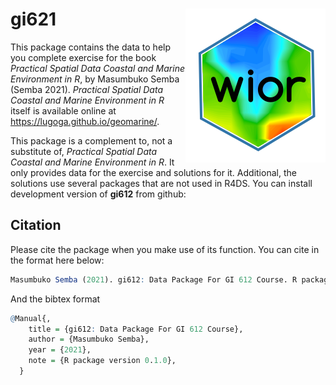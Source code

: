 
# gi621 <img src="man/graphics/wior.svg" align="right"/>

This package contains the data to help you complete exercise for the book *Practical Spatial Data Coastal and Marine Environment in R*, by Masumbuko Semba (Semba 2021). *Practical Spatial Data Coastal and Marine Environment in R* itself is available online at https://lugoga.github.io/geomarine/.

This package is a complement to, not a substitute of, *Practical Spatial Data Coastal and Marine Environment in R*. It only provides data for the exercise and solutions for it. Additional, the solutions use several packages that are not used in R4DS. You can install development version of **gi612** from github:


## Citation

Please cite the package when you make use of its function. You can cite
in the format here below:


```r
Masumbuko Semba (2021). gi612: Data Package For GI 612 Course. R package version 0.1.0.
```

And the bibtex format

```r
@Manual{,
    title = {gi612: Data Package For GI 612 Course},
    author = {Masumbuko Semba},
    year = {2021},
    note = {R package version 0.1.0},
  }
```

